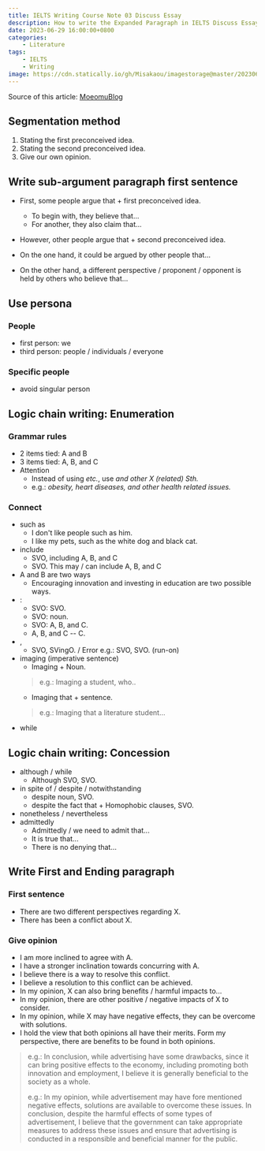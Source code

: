 ```yaml
---
title: IELTS Writing Course Note 03 Discuss Essay
description: How to write the Expanded Paragraph in IELTS Discuss Essay
date: 2023-06-29 16:00:00+0800
categories:
    - Literature
tags:
    - IELTS
    - Writing
image: https://cdn.statically.io/gh/Misakaou/imagestorage@master/20230630/IELTS-Writing-Course-Note-03-Discuss-Essay.573jmp76c1kw.webp
---
```


Source of this article: [MoeomuBlog](/posts/ielts-writing-course-note-03-discuss-essay/)

## Segmentation method

1. Stating the first preconceived idea.
2. Stating the second preconceived idea.
3. Give our own opinion.

## Write sub-argument paragraph first sentence

- First, some people argue that + first preconceived idea.
  - To begin with, they believe that...
  - For another, they also claim that...
- However, other people argue that + second preconceived idea.

- On the one hand, it could be argued by other people that...
- On the other hand, a different perspective / proponent / opponent is held by others who believe that...

## Use persona

### People

- first person: we
- third person: people / individuals / everyone

### Specific people

- avoid singular person

## Logic chain writing: Enumeration

### Grammar rules

- 2 items tied: A and B
- 3 items tied: A, B, and C
- Attention
  - Instead of using *etc.*, use *and other X (related) Sth.*
  - e.g.: *obesity, heart diseases, and other health related issues.*

### Connect

- such as
  - I don't like people such as him.
  - I like my pets, such as the white dog and black cat.
- include
  - SVO, including A, B, and C
  - SVO. This may / can include A, B, and C
- A and B are two ways
  - Encouraging innovation and investing in education are two possible ways.
- :
  - SVO: SVO.
  - SVO: noun.
  - SVO: A, B, and C.
  - A, B, and C -- C.
- ,
  - SVO, SVingO. / Error e.g.: SVO, SVO. (run-on)
- imaging (imperative sentence)
  - Imaging + Noun.
  > e.g.: Imaging a student, who..
  - Imaging that + sentence.
  > e.g.: Imaging that a literature student...
- while

## Logic chain writing: Concession

- although / while
  - Although SVO, SVO.
- in spite of / despite / notwithstanding
  - despite noun, SVO.
  - despite the fact that + Homophobic clauses, SVO.
- nonetheless / nevertheless
- admittedly
  - Admittedly / we need to admit that...
  - It is true that...
  - There is no denying that...

## Write First and Ending paragraph

### First sentence

- There are two different perspectives regarding X.
- There has been a conflict about X.

### Give opinion

- I am more inclined to agree with A.
- I have a stronger inclination towards concurring with A.
- I believe there is a way to resolve this conflict.
- I believe a resolution to this conflict can be achieved.
- In my opinion, X can also bring benefits / harmful impacts to...
- In my opinion, there are other positive / negative impacts of X to consider.
- In my opinion, while X may have negative effects, they can be overcome with solutions.
- I hold the view that both opinions all have their merits. Form my perspective, there are benefits to be found in both opinions.

> e.g.: In conclusion, while advertising have some drawbacks, since it can bring positive effects to the economy, including promoting both innovation and employment, I believe it is generally beneficial to the society as a whole.
>
> e.g.: In my opinion, while advertisement may have fore mentioned negative effects, solutions are available to overcome these issues. In conclusion, despite the harmful effects of some types of advertisement, I believe that the government can take appropriate measures to address these issues and ensure that advertising is conducted in a responsible and beneficial manner for the public.
